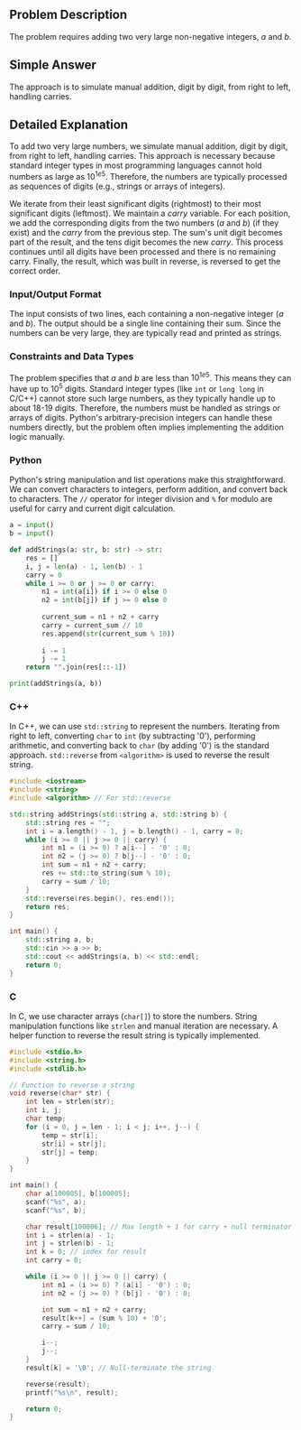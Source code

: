 ## Problem Description
The problem requires adding two very large non-negative integers, $a$ and $b$.

## Simple Answer
The approach is to simulate manual addition, digit by digit, from right to left, handling carries.

## Detailed Explanation
To add two very large numbers, we simulate manual addition, digit by digit, from right to left, handling carries. This approach is necessary because standard integer types in most programming languages cannot hold numbers as large as $10^{1e5}$. Therefore, the numbers are typically processed as sequences of digits (e.g., strings or arrays of integers).

We iterate from their least significant digits (rightmost) to their most significant digits (leftmost). We maintain a $carry$ variable. For each position, we add the corresponding digits from the two numbers ($a$ and $b$) (if they exist) and the $carry$ from the previous step. The sum's unit digit becomes part of the result, and the tens digit becomes the new $carry$. This process continues until all digits have been processed and there is no remaining carry. Finally, the result, which was built in reverse, is reversed to get the correct order.

### Input/Output Format
The input consists of two lines, each containing a non-negative integer ($a$ and $b$). The output should be a single line containing their sum. Since the numbers can be very large, they are typically read and printed as strings.

### Constraints and Data Types
The problem specifies that $a$ and $b$ are less than $10^{1e5}$. This means they can have up to $10^5$ digits. Standard integer types (like `int` or `long long` in C/C++) cannot store such large numbers, as they typically handle up to about 18-19 digits. Therefore, the numbers must be handled as strings or arrays of digits. Python's arbitrary-precision integers can handle these numbers directly, but the problem often implies implementing the addition logic manually.

### Python
Python's string manipulation and list operations make this straightforward. We can convert characters to integers, perform addition, and convert back to characters. The `//` operator for integer division and `%` for modulo are useful for carry and current digit calculation.

```python
a = input()
b = input()

def addStrings(a: str, b: str) -> str:
    res = []
    i, j = len(a) - 1, len(b) - 1
    carry = 0
    while i >= 0 or j >= 0 or carry:
        n1 = int(a[i]) if i >= 0 else 0
        n2 = int(b[j]) if j >= 0 else 0
        
        current_sum = n1 + n2 + carry
        carry = current_sum // 10
        res.append(str(current_sum % 10))
        
        i -= 1
        j -= 1
    return "".join(res[::-1])

print(addStrings(a, b))
```

### C++
In C++, we can use `std::string` to represent the numbers. Iterating from right to left, converting `char` to `int` (by subtracting '0'), performing arithmetic, and converting back to `char` (by adding '0') is the standard approach. `std::reverse` from `<algorithm>` is used to reverse the result string.

```cpp
#include <iostream>
#include <string>
#include <algorithm> // For std::reverse

std::string addStrings(std::string a, std::string b) {
    std::string res = "";
    int i = a.length() - 1, j = b.length() - 1, carry = 0;
    while (i >= 0 || j >= 0 || carry) {
        int n1 = (i >= 0) ? a[i--] - '0' : 0;
        int n2 = (j >= 0) ? b[j--] - '0' : 0;
        int sum = n1 + n2 + carry;
        res += std::to_string(sum % 10);
        carry = sum / 10;
    }
    std::reverse(res.begin(), res.end());
    return res;
}

int main() {
    std::string a, b;
    std::cin >> a >> b;
    std::cout << addStrings(a, b) << std::endl;
    return 0;
}
```

### C
In C, we use character arrays (`char[]`) to store the numbers. String manipulation functions like `strlen` and manual iteration are necessary. A helper function to reverse the result string is typically implemented.

```c
#include <stdio.h> 
#include <string.h> 
#include <stdlib.h> 

// Function to reverse a string
void reverse(char* str) {
    int len = strlen(str);
    int i, j;
    char temp;
    for (i = 0, j = len - 1; i < j; i++, j--) {
        temp = str[i];
        str[i] = str[j];
        str[j] = temp;
    }
}

int main() {
    char a[100005], b[100005];
    scanf("%s", a);
    scanf("%s", b);

    char result[100006]; // Max length + 1 for carry + null terminator
    int i = strlen(a) - 1;
    int j = strlen(b) - 1;
    int k = 0; // index for result
    int carry = 0;

    while (i >= 0 || j >= 0 || carry) {
        int n1 = (i >= 0) ? (a[i] - '0') : 0;
        int n2 = (j >= 0) ? (b[j] - '0') : 0;

        int sum = n1 + n2 + carry;
        result[k++] = (sum % 10) + '0';
        carry = sum / 10;

        i--;
        j--;
    }
    result[k] = '\0'; // Null-terminate the string

    reverse(result);
    printf("%s\n", result);

    return 0;
}
`````